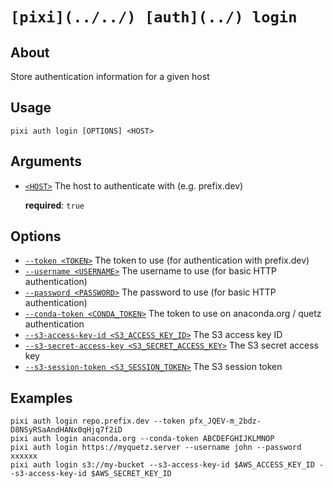 # `[pixi](../../) [auth](../) login`

## About

Store authentication information for a given host

## Usage

```text
pixi auth login [OPTIONS] <HOST>

```

## Arguments

- [`<HOST>`](#arg-%3CHOST%3E) The host to authenticate with (e.g. prefix.dev)

  **required**: `true`

## Options

- [`--token <TOKEN>`](#arg---token) The token to use (for authentication with prefix.dev)
- [`--username <USERNAME>`](#arg---username) The username to use (for basic HTTP authentication)
- [`--password <PASSWORD>`](#arg---password) The password to use (for basic HTTP authentication)
- [`--conda-token <CONDA_TOKEN>`](#arg---conda-token) The token to use on anaconda.org / quetz authentication
- [`--s3-access-key-id <S3_ACCESS_KEY_ID>`](#arg---s3-access-key-id) The S3 access key ID
- [`--s3-secret-access-key <S3_SECRET_ACCESS_KEY>`](#arg---s3-secret-access-key) The S3 secret access key
- [`--s3-session-token <S3_SESSION_TOKEN>`](#arg---s3-session-token) The S3 session token

## Examples

```shell
pixi auth login repo.prefix.dev --token pfx_JQEV-m_2bdz-D8NSyRSaAndHANx0qHjq7f2iD
pixi auth login anaconda.org --conda-token ABCDEFGHIJKLMNOP
pixi auth login https://myquetz.server --username john --password xxxxxx
pixi auth login s3://my-bucket --s3-access-key-id $AWS_ACCESS_KEY_ID --s3-access-key-id $AWS_SECRET_KEY_ID

```
